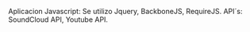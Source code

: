 Aplicacion Javascript: Se utilizo Jquery, BackboneJS, RequireJS.
API´s: SoundCloud API, Youtube API.